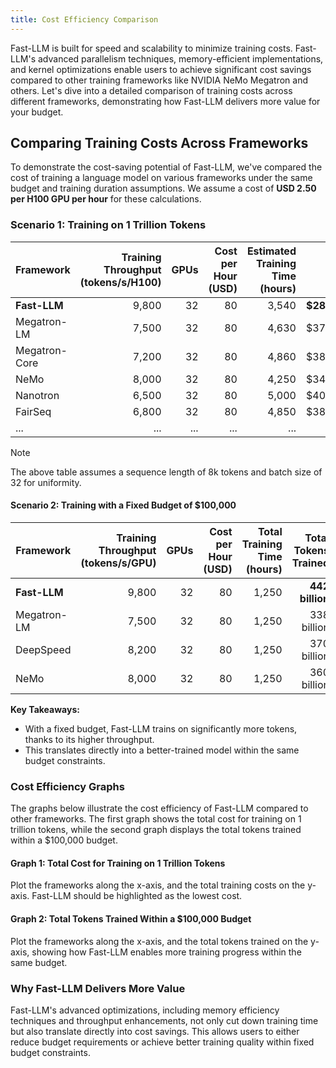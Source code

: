 ```yaml
---
title: Cost Efficiency Comparison
---
```


Fast-LLM is built for speed and scalability to minimize training costs. Fast-LLM's advanced parallelism techniques, memory-efficient implementations, and kernel optimizations enable users to achieve significant cost savings compared to other training frameworks like NVIDIA NeMo Megatron and others. Let's dive into a detailed comparison of training costs across different frameworks, demonstrating how Fast-LLM delivers more value for your budget.

## Comparing Training Costs Across Frameworks

To demonstrate the cost-saving potential of Fast-LLM, we've compared the cost of training a language model on various frameworks under the same budget and training duration assumptions. We assume a cost of **USD 2.50 per H100 GPU per hour** for these calculations.

### Scenario 1: Training on 1 Trillion Tokens

| Framework      | Training Throughput (tokens/s/H100) | GPUs | Cost per Hour (USD) | Estimated Training Time (hours) | Total Cost (USD) |
|----------------|------------------------------------:|-----:|--------------------:|--------------------------------:|-----------------:|
| **Fast-LLM**   | 9,800                               | 32   | 80                  | 3,540                           | **$283,200**     |
| Megatron-LM    | 7,500                               | 32   | 80                  | 4,630                           | $370,400         |
| Megatron-Core  | 7,200                               | 32   | 80                  | 4,860                           | $388,800         |
| NeMo           | 8,000                               | 32   | 80                  | 4,250                           | $340,000         |
| Nanotron       | 6,500                               | 32   | 80                  | 5,000                           | $400,000         |
| FairSeq        | 6,800                               | 32   | 80                  | 4,850                           | $388,000         |
| ...            | ...                                 | ...  | ...                 | ...                             | ...              |

> [!NOTE]
> The above table assumes a sequence length of 8k tokens and batch size of 32 for uniformity.

#### Scenario 2: Training with a Fixed Budget of $100,000

| Framework      | Training Throughput (tokens/s/GPU) | GPUs | Cost per Hour (USD) | Total Training Time (hours) | Total Tokens Trained |
|----------------|-----------------------------------:|-----:|--------------------:|----------------------------:|---------------------:|
| **Fast-LLM**   | 9,800                              | 32   | 80                  | 1,250                        | **442 billion**      |
| Megatron-LM    | 7,500                              | 32   | 80                  | 1,250                        | 338 billion          |
| DeepSpeed      | 8,200                              | 32   | 80                  | 1,250                        | 370 billion          |
| NeMo           | 8,000                              | 32   | 80                  | 1,250                        | 360 billion          |

**Key Takeaways:**

- With a fixed budget, Fast-LLM trains on significantly more tokens, thanks to its higher throughput.
- This translates directly into a better-trained model within the same budget constraints.

### Cost Efficiency Graphs

The graphs below illustrate the cost efficiency of Fast-LLM compared to other frameworks. The first graph shows the total cost for training on 1 trillion tokens, while the second graph displays the total tokens trained within a $100,000 budget.

#### Graph 1: Total Cost for Training on 1 Trillion Tokens

Plot the frameworks along the x-axis, and the total training costs on the y-axis. Fast-LLM should be highlighted as the lowest cost.

#### Graph 2: Total Tokens Trained Within a $100,000 Budget

Plot the frameworks along the x-axis, and the total tokens trained on the y-axis, showing how Fast-LLM enables more training progress within the same budget.

### Why Fast-LLM Delivers More Value

Fast-LLM's advanced optimizations, including memory efficiency techniques and throughput enhancements, not only cut down training time but also translate directly into cost savings. This allows users to either reduce budget requirements or achieve better training quality within fixed budget constraints.
